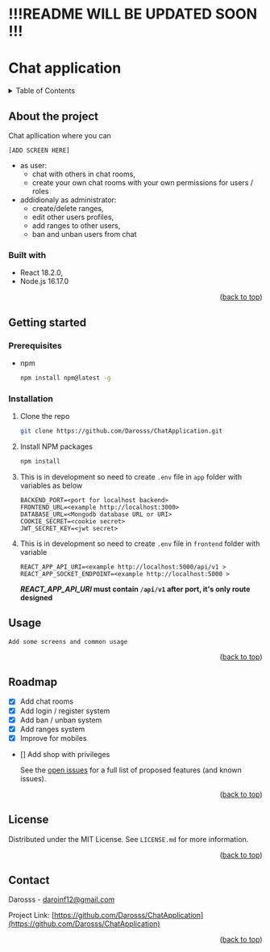 <a name="readme-top"></a>

# !!!README WILL BE UPDATED SOON !!!

# Chat application

<details>
  <summary>Table of Contents</summary>
  <ol>
    <li>
      <a href="#about-the-project">About The Project</a>
      <ul>
        <li><a href="#built-with">Built With</a></li>
      </ul>
    </li>
    <li>
      <a href="#getting-started">Getting Started</a>
      <ul>
        <li><a href="#prerequisites">Prerequisites</a></li>
        <li><a href="#installation">Installation</a></li>
      </ul>
    </li>
    <li><a href="#usage">Usage</a></li>
    <li><a href="#roadmap">Roadmap</a></li>
    <li><a href="#license">License</a></li>
    <li><a href="#contact">Contact</a></li>
  </ol>
</details>

## About the project

Chat apllication where you can

`[ADD SCREEN HERE]`

- as user:
  - chat with others in chat rooms,
  - create your own chat rooms with your own permissions for users / roles
- addidionaly as administrator:
  - create/delete ranges,
  - edit other users profiles,
  - add ranges to other users,
  - ban and unban users from chat

### Built with

- React 18.2.0,
- Node.js 16.17.0
<p align="right">(<a href="#readme-top">back to top</a>)</p>

## Getting started

### Prerequisites

- npm
  ```sh
  npm install npm@latest -g
  ```

### Installation

1. Clone the repo
   ```sh
   git clone https://github.com/Darosss/ChatApplication.git
   ```
2. Install NPM packages
   ```sh
   npm install
   ```
3. This is in development so need to create `.env` file in `app` folder with variables as below
   ```
   BACKEND_PORT=<port for localhost backend>
   FRONTEND_URL=<example http://localhost:3000>
   DATABASE_URL=<Mongodb database URL or URI>
   COOKIE_SECRET=<cookie secret>
   JWT_SECRET_KEY=<jwt secret>
   ```
4. This is in development so need to create `.env` file in `frontend` folder with variable
   ```
   REACT_APP_API_URI=<example http://localhost:5000/api/v1 >
   REACT_APP_SOCKET_ENDPOINT=<example http://localhost:5000 >
   ```
   **_REACT_APP_API_URI_ must contain `/api/v1` after port, it's only route designed**

<!-- USAGE EXAMPLES -->

## Usage

`Add some screens and common usage`

<p align="right">(<a href="#readme-top">back to top</a>)</p>

## Roadmap

- [x] Add chat rooms
- [x] Add login / register system
- [x] Add ban / unban system
- [x] Add ranges system
- [x] Improve for mobiles
- [] Add shop with privileges

  See the [open issues](https://github.com/Darosss/ChatApplication/issues) for a full list of proposed features (and known issues).

<p align="right">(<a href="#readme-top">back to top</a>)</p>

## License

Distributed under the MIT License. See `LICENSE.md` for more information.

<p align="right">(<a href="#readme-top">back to top</a>)</p>

## Contact

Darosss - daroinf12@gmail.com

Project Link: [https://github.com/Darosss/ChatApplication](https://github.com/Darosss/ChatApplication)

<p align="right">(<a href="#readme-top">back to top</a>)</p>

<!-- MARKDOWN LINKS & IMAGES -->

[chat-application-screenshot]: images/chat-application.png
